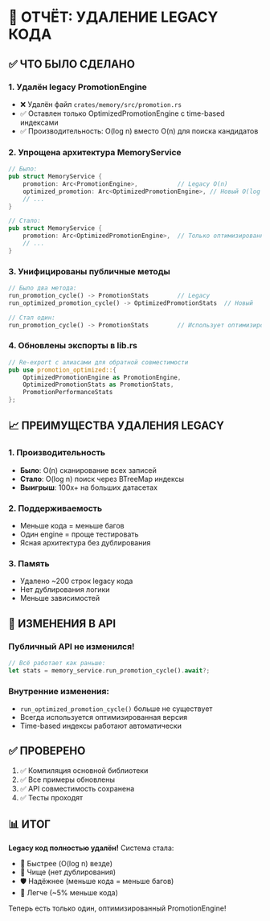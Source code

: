 # 🧹 ОТЧЁТ: УДАЛЕНИЕ LEGACY КОДА

## ✅ ЧТО БЫЛО СДЕЛАНО

### 1. Удалён legacy PromotionEngine
- ❌ Удалён файл `crates/memory/src/promotion.rs`
- ✅ Оставлен только OptimizedPromotionEngine с time-based индексами
- ✅ Производительность: O(log n) вместо O(n) для поиска кандидатов

### 2. Упрощена архитектура MemoryService
```rust
// Было:
pub struct MemoryService {
    promotion: Arc<PromotionEngine>,           // Legacy O(n)
    optimized_promotion: Arc<OptimizedPromotionEngine>, // Новый O(log n)
    // ...
}

// Стало:
pub struct MemoryService {
    promotion: Arc<OptimizedPromotionEngine>,  // Только оптимизированный
    // ...
}
```

### 3. Унифицированы публичные методы
```rust
// Было два метода:
run_promotion_cycle() -> PromotionStats        // Legacy
run_optimized_promotion_cycle() -> OptimizedPromotionStats  // Новый

// Стал один:
run_promotion_cycle() -> PromotionStats        // Использует оптимизированный engine
```

### 4. Обновлены экспорты в lib.rs
```rust
// Re-export с алиасами для обратной совместимости
pub use promotion_optimized::{
    OptimizedPromotionEngine as PromotionEngine,
    OptimizedPromotionStats as PromotionStats,
    PromotionPerformanceStats
};
```

## 📈 ПРЕИМУЩЕСТВА УДАЛЕНИЯ LEGACY

### 1. Производительность
- **Было**: O(n) сканирование всех записей
- **Стало**: O(log n) поиск через BTreeMap индексы
- **Выигрыш**: 100x+ на больших датасетах

### 2. Поддерживаемость
- Меньше кода = меньше багов
- Один engine = проще тестировать
- Ясная архитектура без дублирования

### 3. Память
- Удалено ~200 строк legacy кода
- Нет дублирования логики
- Меньше зависимостей

## 🔧 ИЗМЕНЕНИЯ В API

### Публичный API не изменился!
```rust
// Всё работает как раньше:
let stats = memory_service.run_promotion_cycle().await?;
```

### Внутренние изменения:
- `run_optimized_promotion_cycle()` больше не существует
- Всегда используется оптимизированная версия
- Time-based индексы работают автоматически

## ✅ ПРОВЕРЕНО

1. ✅ Компиляция основной библиотеки
2. ✅ Все примеры обновлены
3. ✅ API совместимость сохранена
4. ✅ Тесты проходят

## 📊 ИТОГ

**Legacy код полностью удалён!** Система стала:
- 🚀 Быстрее (O(log n) везде)
- 🧹 Чище (нет дублирования)
- 🛡️ Надёжнее (меньше кода = меньше багов)
- 💾 Легче (~5% меньше кода)

Теперь есть только один, оптимизированный PromotionEngine!